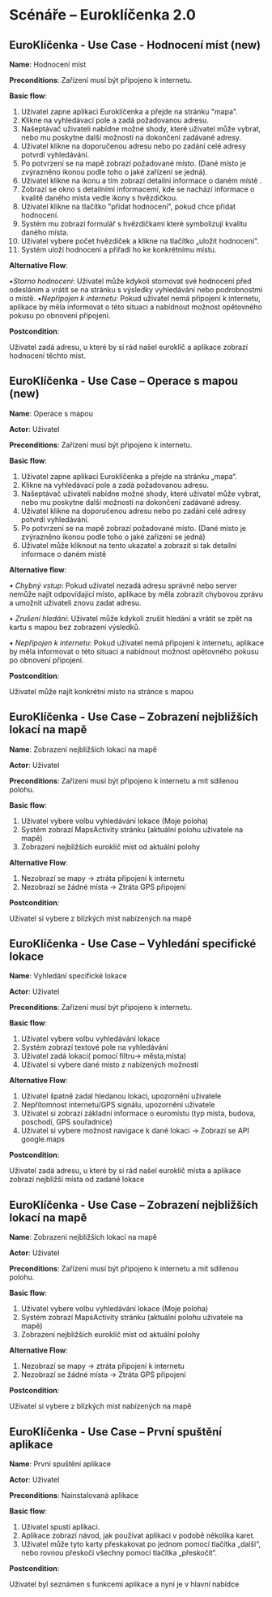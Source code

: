 # Scénáře – Euroklíčenka 2.0

## EuroKlíčenka - Use Case - Hodnocení míst (new)

**Name**: Hodnocení míst

**Preconditions**: Zařízení musí být připojeno k internetu.

**Basic flow**:

1.	Uživatel zapne aplikaci Euroklíčenka a přejde na stránku "mapa". 
2.	Klikne na vyhledávací pole a zadá požadovanou adresu. 
3.	Našeptávač uživateli nabídne možné shody, které uživatel může vybrat, nebo mu poskytne další možnosti na dokončení zadávané adresy. 
4.	Uživatel klikne na doporučenou adresu nebo po zadání celé adresy potvrdí vyhledávání.
5.	Po potvrzení se na mapě zobrazí požadované místo. (Dané místo je zvýrazněno ikonou podle toho o jaké zařízení se jedná).
6.	Uživatel klikne na ikonu a tím zobrazí detailní informace o daném místě .
7.	Zobrazí se okno s detailními informacemi, kde se nachází informace o kvalitě daného místa vedle ikony s hvězdičkou.
8.	Uživatel klikne na tlačítko "přidat hodnocení", pokud chce přidat hodnocení.
9.	Systém mu zobrazí formulář s hvězdičkami které symbolizují kvalitu daného místa.
10.	Uživatel vybere počet hvězdiček a klikne na tlačítko „uložit hodnocení“.
11.	Systém uloží hodnocení a přiřadí ho ke konkrétnímu místu.


**Alternative Flow**:

•*Storno hodnocení*: Uživatel může kdykoli stornovat své hodnocení před odesláním a vrátit se na stránku s výsledky vyhledávání nebo podrobnostmi o místě.
•*Nepřipojen k internetu*: Pokud uživatel nemá připojení k internetu, aplikace by měla informovat o této situaci a nabídnout možnost opětovného pokusu po obnovení připojení.

**Postcondition**:

Uživatel zadá adresu, u které by si rád našel euroklíč a aplikace zobrazí hodnocení těchto míst.

## EuroKlíčenka - Use Case – Operace s mapou (new)

**Name**: Operace s mapou

**Actor**: Uživatel

**Preconditions**: Zařízení musí být připojeno k internetu.

**Basic flow**:

1.	Uživatel zapne aplikaci Euroklíčenka a přejde na stránku „mapa“. 
2.	Klikne na vyhledávací pole a zadá požadovanou adresu. 
3.	Našeptávač uživateli nabídne možné shody, které uživatel může vybrat, nebo mu poskytne další možnosti na dokončení zadávané adresy. 
4.	Uživatel klikne na doporučenou adresu nebo po zadání celé adresy potvrdí vyhledávání.
5.	Po potvrzení se na mapě zobrazí požadované místo. (Dané místo je zvýrazněno ikonou podle toho o jaké zařízení se jedná)
6.	Uživatel může kliknout na tento ukazatel a zobrazit si tak detailní informace o daném místě 

**Alternative flow**:

•	*Chybný vstup*: Pokud uživatel nezadá adresu správně nebo server nemůže najít odpovídající místo, aplikace by měla zobrazit chybovou zprávu a umožnit uživateli znovu zadat adresu.

•	*Zrušení hledání*: Uživatel může kdykoli zrušit hledání a vrátit se zpět na kartu s mapou bez zobrazení výsledků.

•	*Nepřipojen k internetu*: Pokud uživatel nemá připojení k internetu, aplikace by měla informovat o této situaci a nabídnout možnost opětovného pokusu po 
obnovení připojení.

**Postcondition**:

Uživatel může najít konkrétní místo na stránce s mapou

## EuroKlíčenka - Use Case – Zobrazení nejbližších lokací na mapě

**Name**: Zobrazení nejbližších lokací na mapě

**Actor**: Uživatel

**Preconditions**: Zařízení musí být připojeno k internetu a mít sdílenou polohu.

**Basic flow**:

1. Uživatel vybere volbu vyhledávání lokace (Moje poloha)
2. Systém zobrazí MapsActivity stránku (aktuální polohu uživatele na mapě)
3. Zobrazení nejbližších euroklíč míst od aktuální polohy

**Alternative Flow**:

1. Nezobrazí se mapy -> ztráta připojení k internetu
2. Nezobrazí se žádné místa -> Ztráta GPS připojení

**Postcondition**:

Uživatel si vybere z blízkých míst nabízených na mapě

## EuroKlíčenka - Use Case – Vyhledání specifické lokace

**Name**: Vyhledání specifické lokace

**Actor**: Uživatel

**Preconditions**: Zařízení musí být připojeno k internetu.

**Basic flow**:

1. Uživatel vybere volbu vyhledávání lokace
2. Systém zobrazí textové pole na vyhledávání
3. Uživatel zadá lokaci( pomocí filtru-> města,místa)
4. Uživatel si vybere dané místo z nabízených možností

**Alternative Flow**:

1. Uživatel špatně zadal hledanou lokaci, upozornění uživatele
2. Nepřítomnost internetu/GPS signálu, upozornění uživatele
3. Uživatel si zobrazí základní informace o euromístu (typ místa, budova, poschodí, GPS souřadnice)
4. Uživatel si vybere možnost navigace k dané lokaci -> Zobrazí se API google.maps

**Postcondition**:

Uživatel zadá adresu, u které by si rád našel euroklíč místa a aplikace zobrazí nejbližší místa od zadané lokace

## EuroKlíčenka - Use Case – Zobrazení nejbližších lokací na mapě

**Name**: Zobrazení nejbližších lokací na mapě

**Actor**: Uživatel

**Preconditions**: Zařízení musí být připojeno k internetu a mít sdílenou polohu.

**Basic flow**:

1. Uživatel vybere volbu vyhledávání lokace (Moje poloha)
2. Systém zobrazí MapsActivity stránku (aktuální polohu uživatele na mapě)
3. Zobrazení nejbližších euroklíč míst od aktuální polohy

**Alternative Flow**:

1. Nezobrazí se mapy -> ztráta připojení k internetu
2. Nezobrazí se žádné místa -> Ztráta GPS připojení

**Postcondition**:

Uživatel si vybere z blízkých míst nabízených na mapě

## EuroKlíčenka - Use Case – První spuštění aplikace

**Name**: První spuštění aplikace

**Actor**: Uživatel

**Preconditions**: Nainstalovaná aplikace

**Basic flow**:

1. Uživatel spustí aplikaci.
2. Aplikace zobrazí návod, jak používat aplikaci v podobě několika karet.
3. Uživatel může tyto karty přeskakovat po jednom pomocí tlačítka „další“, nebo rovnou přeskočí všechny pomocí tlačítka „přeskočit“.

**Postcondition**:

Uživatel byl seznámen s funkcemi aplikace a nyní je v hlavní nabídce
